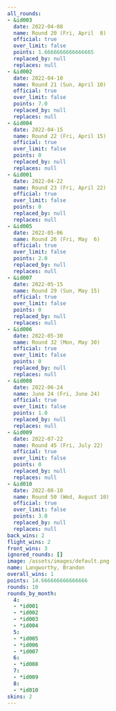```yaml
---
all_rounds:
- &id003
  date: 2022-04-08
  name: Round 20 (Fri, April  8)
  official: true
  over_limit: false
  points: 1.6666666666666665
  replaced_by: null
  replaces: null
- &id002
  date: 2022-04-10
  name: Round 21 (Sun, April 10)
  official: true
  over_limit: false
  points: 7.0
  replaced_by: null
  replaces: null
- &id004
  date: 2022-04-15
  name: Round 22 (Fri, April 15)
  official: true
  over_limit: false
  points: 0
  replaced_by: null
  replaces: null
- &id001
  date: 2022-04-22
  name: Round 23 (Fri, April 22)
  official: true
  over_limit: false
  points: 0
  replaced_by: null
  replaces: null
- &id005
  date: 2022-05-06
  name: Round 26 (Fri, May  6)
  official: true
  over_limit: false
  points: 2.0
  replaced_by: null
  replaces: null
- &id007
  date: 2022-05-15
  name: Round 29 (Sun, May 15)
  official: true
  over_limit: false
  points: 0
  replaced_by: null
  replaces: null
- &id006
  date: 2022-05-30
  name: Round 32 (Mon, May 30)
  official: true
  over_limit: false
  points: 0
  replaced_by: null
  replaces: null
- &id008
  date: 2022-06-24
  name: June 24 (Fri, June 24)
  official: true
  over_limit: false
  points: 1.0
  replaced_by: null
  replaces: null
- &id009
  date: 2022-07-22
  name: Round 45 (Fri, July 22)
  official: true
  over_limit: false
  points: 0
  replaced_by: null
  replaces: null
- &id010
  date: 2022-08-10
  name: Round 50 (Wed, August 10)
  official: true
  over_limit: false
  points: 3.0
  replaced_by: null
  replaces: null
back_wins: 2
flight_wins: 2
front_wins: 3
ignored_rounds: []
image: /assets/images/default.png
name: Langworthy, Brandon
overall_wins: 1
points: 14.666666666666666
rounds: 10
rounds_by_month:
  4:
  - *id001
  - *id002
  - *id003
  - *id004
  5:
  - *id005
  - *id006
  - *id007
  6:
  - *id008
  7:
  - *id009
  8:
  - *id010
skins: 2
---
```

